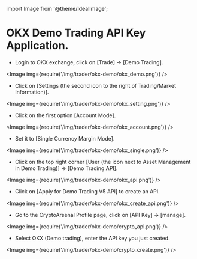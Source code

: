 import Image from '@theme/IdealImage';

# OKX Demo Trading API Key Application.

- Login to OKX exchange, click on [Trade] -> [Demo Trading].

<Image img={require('/img/trader/okx-demo/okx_demo.png')} />

- Click on [Settings (the second icon to the right of Trading/Market Information)].

<Image img={require('/img/trader/okx-demo/okx_setting.png')} />

- Click on the first option [Account Mode].

<Image img={require('/img/trader/okx-demo/okx_account.png')} />

- Set it to [Single Currency Margin Mode].

<Image img={require('/img/trader/okx-demo/okx_single.png')} />

- Click on the top right corner [User (the icon next to Asset Management in Demo Trading)] -> [Demo Trading API].

<Image img={require('/img/trader/okx-demo/okx_api.png')} />

- Click on [Apply for Demo Trading V5 API] to create an API.

<Image img={require('/img/trader/okx-demo/okx_create_api.png')} />

- Go to the CryptoArsenal Profile page, click on [API Key] -> [manage].

<Image img={require('/img/trader/okx-demo/crypto_api.png')} />

- Select OKX (Demo trading), enter the API key you just created.

<Image img={require('/img/trader/okx-demo/crypto_create.png')} />




